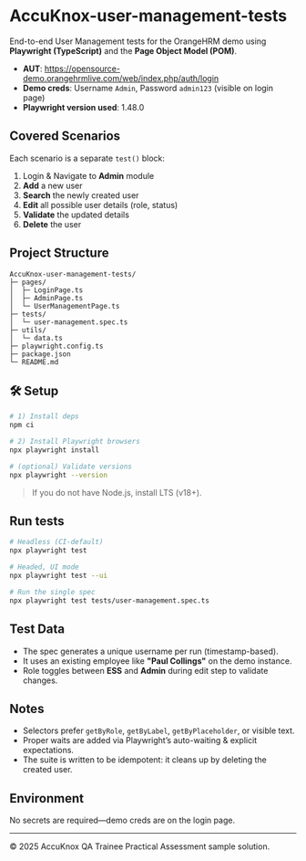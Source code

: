 # AccuKnox-user-management-tests

End-to-end User Management tests for the OrangeHRM demo using **Playwright (TypeScript)** and the **Page Object Model (POM)**.

- **AUT**: https://opensource-demo.orangehrmlive.com/web/index.php/auth/login
- **Demo creds**: Username `Admin`, Password `admin123` (visible on login page)
- **Playwright version used**: 1.48.0

## Covered Scenarios
Each scenario is a separate `test()` block:
1. Login & Navigate to **Admin** module
2. **Add** a new user
3. **Search** the newly created user
4. **Edit** all possible user details (role, status)
5. **Validate** the updated details
6. **Delete** the user

## Project Structure

```
AccuKnox-user-management-tests/
├─ pages/
│  ├─ LoginPage.ts
│  ├─ AdminPage.ts
│  └─ UserManagementPage.ts
├─ tests/
│  └─ user-management.spec.ts
├─ utils/
│  └─ data.ts
├─ playwright.config.ts
├─ package.json
└─ README.md
```

## 🛠 Setup

```bash
# 1) Install deps
npm ci

# 2) Install Playwright browsers
npx playwright install

# (optional) Validate versions
npx playwright --version
```

> If you do not have Node.js, install LTS (v18+).

## Run tests

```bash
# Headless (CI-default)
npx playwright test

# Headed, UI mode
npx playwright test --ui

# Run the single spec
npx playwright test tests/user-management.spec.ts
```

##  Test Data
- The spec generates a unique username per run (timestamp-based).
- It uses an existing employee like **"Paul Collings"** on the demo instance.
- Role toggles between **ESS** and **Admin** during edit step to validate changes.

##  Notes
- Selectors prefer `getByRole`, `getByLabel`, `getByPlaceholder`, or visible text.
- Proper waits are added via Playwright’s auto-waiting & explicit expectations.
- The suite is written to be idempotent: it cleans up by deleting the created user.

##  Environment
No secrets are required—demo creds are on the login page.

---

© 2025 AccuKnox QA Trainee Practical Assessment sample solution.

